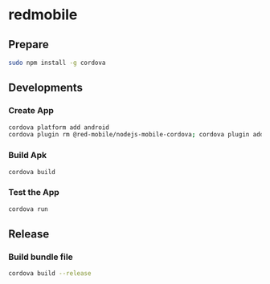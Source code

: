 # redmobile

## Prepare

```zsh
sudo npm install -g cordova
```

## Developments

### Create App

```bash
cordova platform add android
cordova plugin rm @red-mobile/nodejs-mobile-cordova; cordova plugin add @red-mobile/nodejs-mobile-cordova@latest
```

### Build Apk

```zsh
cordova build
```

### Test the App

```zsh
cordova run
```

## Release

### Build bundle file

```zsh
cordova build --release
```
